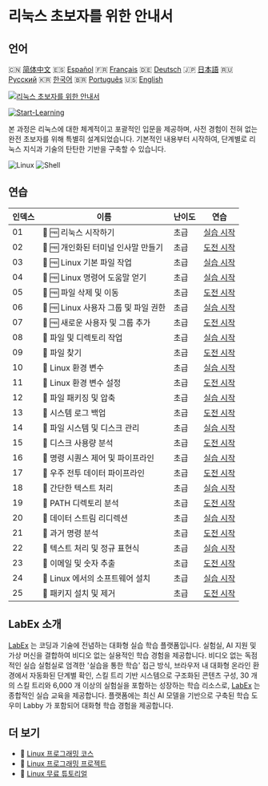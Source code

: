 # 리눅스 초보자를 위한 안내서

## 언어

🇨🇳 [简体中文](README_zh.md) 🇪🇸 [Español](README_es.md) 🇫🇷 [Français](README_fr.md) 🇩🇪 [Deutsch](README_de.md) 🇯🇵 [日本語](README_ja.md) 🇷🇺 [Русский](README_ru.md) 🇰🇷 [한국어](README_ko.md) 🇧🇷 [Português](README_pt.md) 🇺🇸 [English](README.md) 

[![리눅스 초보자를 위한 안내서](https://cover-creator.labex.io/linux-for-noobs.png?lang=ko)](https://labex.io/ko/courses/linux-for-noobs)

[![Start-Learning](https://img.shields.io/badge/Start-Learning-whitesmoke?style=for-the-badge)](https://labex.io/ko/courses/linux-for-noobs)

본 과정은 리눅스에 대한 체계적이고 포괄적인 입문을 제공하며, 사전 경험이 전혀 없는 완전 초보자를 위해 특별히 설계되었습니다. 기본적인 내용부터 시작하여, 단계별로 리눅스 지식과 기술의 탄탄한 기반을 구축할 수 있습니다.

![Linux](https://img.shields.io/badge/Linux-whitesmoke?style=for-the-badge&logo=linux)
![Shell](https://img.shields.io/badge/Shell-whitesmoke?style=for-the-badge&logo=shell)


## 연습

|   인덱스 | 이름                                 | 난이도   | 연습                                                                                                                                        |
|----------|--------------------------------------|----------|---------------------------------------------------------------------------------------------------------------------------------------------|
|       01 | 🧩 🆓 리눅스 시작하기                | 초급     | <a target='_blank' href='https://labex.io/ko/labs/linux-getting-started-with-linux-446315?course=linux-for-noobs'>실습 시작</a>             |
|       02 | 🎯 🆓 개인화된 터미널 인사말 만들기  | 초급     | <a target='_blank' href='https://labex.io/ko/labs/linux-create-personalized-terminal-greeting-446322?course=linux-for-noobs'>도전 시작</a>  |
|       03 | 🧩 🆓 Linux 기본 파일 작업           | 초급     | <a target='_blank' href='https://labex.io/ko/labs/linux-basic-file-operations-in-linux-18001?course=linux-for-noobs'>실습 시작</a>          |
|       04 | 🧩 🆓 Linux 명령어 도움말 얻기       | 초급     | <a target='_blank' href='https://labex.io/ko/labs/linux-get-help-on-linux-commands-18000?course=linux-for-noobs'>실습 시작</a>              |
|       05 | 🎯 🆓 파일 삭제 및 이동              | 초급     | <a target='_blank' href='https://labex.io/ko/labs/linux-delete-and-move-files-7777?course=linux-for-noobs'>도전 시작</a>                    |
|       06 | 🧩 🆓 Linux 사용자 그룹 및 파일 권한 | 초급     | <a target='_blank' href='https://labex.io/ko/labs/linux-linux-user-group-and-file-permissions-18002?course=linux-for-noobs'>실습 시작</a>   |
|       07 | 🎯 🆓 새로운 사용자 및 그룹 추가     | 초급     | <a target='_blank' href='https://labex.io/ko/labs/linux-add-new-user-and-group-17987?course=linux-for-noobs'>도전 시작</a>                  |
|       08 | 🧩  파일 및 디렉토리 작업            | 초급     | <a target='_blank' href='https://labex.io/ko/labs/linux-file-and-directory-operations-17997?course=linux-for-noobs'>실습 시작</a>           |
|       09 | 🎯  파일 찾기                        | 초급     | <a target='_blank' href='https://labex.io/ko/labs/linux-find-a-file-17993?course=linux-for-noobs'>도전 시작</a>                             |
|       10 | 🧩  Linux 환경 변수                  | 초급     | <a target='_blank' href='https://labex.io/ko/labs/linux-environment-variables-in-linux-385274?course=linux-for-noobs'>실습 시작</a>         |
|       11 | 🎯  Linux 환경 변수 설정             | 초급     | <a target='_blank' href='https://labex.io/ko/labs/linux-configure-linux-environment-variables-437861?course=linux-for-noobs'>도전 시작</a>  |
|       12 | 🧩  파일 패키징 및 압축              | 초급     | <a target='_blank' href='https://labex.io/ko/labs/linux-file-packaging-and-compression-385413?course=linux-for-noobs'>실습 시작</a>         |
|       13 | 🎯  시스템 로그 백업                 | 초급     | <a target='_blank' href='https://labex.io/ko/labs/linux-backup-system-log-17989?course=linux-for-noobs'>도전 시작</a>                       |
|       14 | 🧩  파일 시스템 및 디스크 관리       | 초급     | <a target='_blank' href='https://labex.io/ko/labs/linux-file-system-and-disk-management-17999?course=linux-for-noobs'>실습 시작</a>         |
|       15 | 🎯  디스크 사용량 분석               | 초급     | <a target='_blank' href='https://labex.io/ko/labs/linux-analyzing-disk-usage-7775?course=linux-for-noobs'>도전 시작</a>                     |
|       16 | 🧩  명령 시퀀스 제어 및 파이프라인   | 초급     | <a target='_blank' href='https://labex.io/ko/labs/linux-sequence-control-and-pipeline-17994?course=linux-for-noobs'>실습 시작</a>           |
|       17 | 🎯  우주 전투 데이터 파이프라인      | 초급     | <a target='_blank' href='https://labex.io/ko/labs/linux-space-battle-data-pipeline-385343?course=linux-for-noobs'>도전 시작</a>             |
|       18 | 🧩  간단한 텍스트 처리               | 초급     | <a target='_blank' href='https://labex.io/ko/labs/linux-simple-text-processing-18004?course=linux-for-noobs'>실습 시작</a>                  |
|       19 | 🎯  PATH 디렉토리 분석               | 초급     | <a target='_blank' href='https://labex.io/ko/labs/linux-analyzing-path-directories-385344?course=linux-for-noobs'>도전 시작</a>             |
|       20 | 🧩  데이터 스트림 리디렉션           | 초급     | <a target='_blank' href='https://labex.io/ko/labs/linux-data-stream-redirection-17995?course=linux-for-noobs'>실습 시작</a>                 |
|       21 | 🎯  과거 명령 분석                   | 초급     | <a target='_blank' href='https://labex.io/ko/labs/linux-analyze-historical-commands-17988?course=linux-for-noobs'>도전 시작</a>             |
|       22 | 🧩  텍스트 처리 및 정규 표현식       | 초급     | <a target='_blank' href='https://labex.io/ko/labs/linux-text-processing-and-regular-expressions-18003?course=linux-for-noobs'>실습 시작</a> |
|       23 | 🎯  이메일 및 숫자 추출              | 초급     | <a target='_blank' href='https://labex.io/ko/labs/linux-extracting-mails-and-numbers-17991?course=linux-for-noobs'>도전 시작</a>            |
|       24 | 🧩  Linux 에서의 소프트웨어 설치     | 초급     | <a target='_blank' href='https://labex.io/ko/labs/linux-software-installation-on-linux-18005?course=linux-for-noobs'>실습 시작</a>          |
|       25 | 🎯  패키지 설치 및 제거              | 초급     | <a target='_blank' href='https://labex.io/ko/labs/linux-installing-and-removing-packages-385380?course=linux-for-noobs'>도전 시작</a>       |

## LabEx 소개

[LabEx](https://labex.io) 는 코딩과 기술에 전념하는 대화형 실습 학습 플랫폼입니다. 실험실, AI 지원 및 가상 머신을 결합하여 비디오 없는 실용적인 학습 경험을 제공합니다. 비디오 없는 독점적인 실습 실험실로 엄격한 '실습을 통한 학습' 접근 방식, 브라우저 내 대화형 온라인 환경에서 자동화된 단계별 확인, 스킬 트리 기반 시스템으로 구조화된 콘텐츠 구성, 30 개의 스킬 트리와 6,000 개 이상의 실험실을 포함하는 성장하는 학습 리소스로, [LabEx](https://labex.io) 는 종합적인 실습 교육을 제공합니다. 플랫폼에는 최신 AI 모델을 기반으로 구축된 학습 도우미 Labby 가 포함되어 대화형 학습 경험을 제공합니다.

## 더 보기

- 🔗 [Linux 프로그래밍 코스](https://github.com/labex-labs/awesome-programming-courses)
- 🔗 [Linux 프로그래밍 프로젝트](https://github.com/labex-labs/awesome-programming-projects)
- 🔗 [Linux 무료 튜토리얼](https://github.com/labex-labs/linux-free-tutorials)

